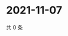 # 2021-11-07

共 0 条

<!-- BEGIN WEIBO -->
<!-- 最后更新时间 Sun Nov 07 2021 12:17:40 GMT+0800 (China Standard Time) -->

<!-- END WEIBO -->

